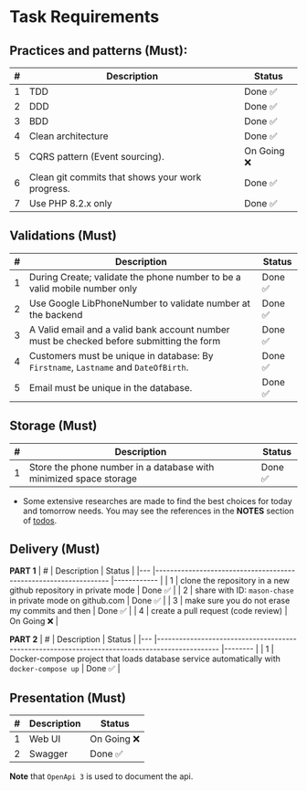 # Task Requirements

## Practices and patterns (Must):
| # 	| Description                                      	| Status 	|
|---	|--------------------------------------------------	|--------	|
| 1 	| TDD                                              	| Done ✅ 	|
| 2 	| DDD                                              	| Done ✅ 	|
| 3 	| BDD                                              	| Done ✅ 	|
| 4 	| Clean architecture                               	| Done ✅ 	|
| 5 	| CQRS pattern (Event sourcing).                   	| On Going ❌ 	|
| 6 	| Clean git commits that shows your work progress. 	| Done ✅ 	|
| 7 	| Use PHP 8.2.x only                               	| Done ✅ 	|

## Validations (Must)
| # 	| Description                                                                                     	| Status 	|
|---	|-------------------------------------------------------------------------------------------------	|--------	|
| 1 	| During Create; validate the phone number to be a valid mobile number only                       	| Done ✅ 	|
| 2 	| Use Google LibPhoneNumber to validate number at the backend                                     	| Done ✅ 	|
| 3 	| A Valid email and a valid bank account number must be checked before submitting the form        	| Done ✅ 	|
| 4 	| Customers must be unique in database: By ```Firstname```, ```Lastname``` and ```DateOfBirth```. 	| Done ✅ 	|
| 5 	| Email must be unique in the database.                                                           	| Done ✅ 	|


## Storage (Must)
| # 	| Description                                                                                     	| Status 	|
|---	|-------------------------------------------------------------------------------------------------	|--------	|
| 1 	| Store the phone number in a database with minimized space storage                               	| Done ✅ 	|

* Some extensive researches are made to find the best choices for today and tomorrow needs. You may see the references in the **NOTES** section of [todos](./todos.md). 

## Delivery (Must)

**PART 1**
| # 	| Description                                                     	| Status     	|
|---	|-----------------------------------------------------------------	|------------	|
| 1 	| clone the repository in a new github repository in private mode 	| Done ✅     	|
| 2 	| share with ID: ```mason-chase``` in private mode on github.com  	| Done ✅     	|
| 3 	| make sure you do not erase my commits and then                  	| Done ✅     	|
| 4 	| create a pull request (code review)                             	| On Going ❌ 	|


**PART 2**
| # 	| Description                                                                                   	| Status 	|
|---	|-----------------------------------------------------------------------------------------------	|--------	|
| 1 	| Docker-compose project that loads database service automatically with ```docker-compose up``` 	| Done ✅ 	|



## Presentation (Must)
| # 	| Description 	| Status 	|
|---	|-------------	|--------	|
| 1 	| Web UI      	| On Going ❌ 	|
| 2 	| Swagger     	| Done ✅ 	|

**Note** that ```OpenApi 3``` is used to document the api.